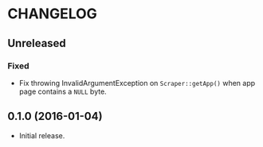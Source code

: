 # CHANGELOG

## Unreleased

### Fixed

* Fix throwing InvalidArgumentException on `Scraper::getApp()` when app page contains a `NULL` byte.

## 0.1.0 (2016-01-04)

* Initial release.
